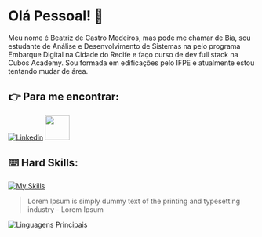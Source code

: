 # Olá Pessoal! :vulcan_salute:

Meu nome é Beatriz de Castro Medeiros, mas pode me chamar de Bia, sou estudante de Análise e Desenvolvimento de Sistemas na pelo programa Embarque Digital na Cidade do Recife e faço curso de dev full stack na Cubos Academy. Sou formada em edificações pelo IFPE e atualmente estou tentando mudar de área.

## :point_right: Para me encontrar:

[![Linkedin](https://img.shields.io/badge/LinkedIn-0077B5?style=for-the-badge&logo=linkedin&logoColor=white)](https://www.linkedin.com/in/beatrizdev/)
<a href="mailto:beatrizdecastrom98@outlook.com">
<img src="https://media.tenor.com/kXp0f-dmTXAAAAAi/%E6%94%B6%E5%88%B0-%E5%B7%A5%E4%BD%9C.gif" width="50px" />
</a>

## :keyboard: Hard Skills:

[![My Skills](https://skillicons.dev/icons?i=java,ts,css,html,nodejs,discord,figma,git,idea&theme=dark)](https://skillicons.dev)
> Lorem Ipsum is simply dummy text of the printing and typesetting industry - Lorem Ipsum

![Linguagens Principais](https://github-readme-stats.vercel.app/api/top-langs/?username=beatrizcdev&theme=tokyonight&hide_border=true&custom_title=Linguagens%20%Principais)
